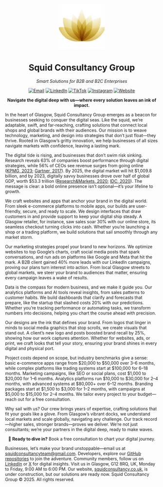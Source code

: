 <p align="center">
  <img src="src/assets/logo.png" alt="Squid Consultancy Group Logo" width="150"/>
</p>

<h1 align="center">Squid Consultancy Group</h1>

<p align="center"><i>Smart Solutions for B2B and B2C Enterprises</i></p>

<p align="center">
  <a href="mailto:squidconsultancyteam@gmail.com"><img src="https://img.shields.io/badge/Email-squidconsultancyteam%40gmail.com-blue" alt="Email"></a>
  <a href="https://www.linkedin.com/company/squid-consultancy-group"><img src="https://img.shields.io/badge/LinkedIn-Squid%20Consultancy%20Group-blue" alt="LinkedIn"></a>
  <a href="https://www.tiktok.com/@squidconsultinggroup"><img src="https://img.shields.io/badge/TikTok-%40squidconsultinggroup-black" alt="TikTok"></a>
  <a href="https://www.instagram.com/squidconsultancy/"><img src="https://img.shields.io/badge/Instagram-%40squidconsultancy-E4405F" alt="Instagram"></a>
  <a href="https://www.squidconsultancy.co.uk/"><img src="https://img.shields.io/badge/Website-squidconsultancy.co.uk-1E90FF" alt="Website"></a>
</p>

<p align="center"><b>Navigate the digital deep with us—where every solution leaves an ink of impact.</b></p>

In the heart of Glasgow, Squid Consultancy Group emerges as a beacon for businesses seeking to conquer the digital seas. Like the squid, we’re adaptable, swift, and far-reaching, crafting solutions that connect local shops and global brands with their audiences. Our mission is to weave technology, marketing, and design into strategies that don’t just float—they thrive. Rooted in Glasgow’s gritty innovation, we help businesses of all sizes navigate markets with confidence, leaving a lasting mark.

The digital tide is rising, and businesses that don’t swim risk sinking. Research reveals 63% of companies boost performance through digital strategies, while 56% of CEOs see revenue surges from going online ([KPMG, 2023](https://mooncamp.com/blog/digital-transformation-statistics); [Gartner, 2017](https://mooncamp.com/blog/digital-transformation-statistics)). By 2025, the digital market will hit $1,009.8 billion, and by 2023, digitally savvy businesses drove over half of global GDP, worth $53.3 trillion ([Research&Markets, 2020](https://financesonline.com/digital-transformation-statistics); [IDC, 2020](https://financesonline.com/digital-transformation-statistics)). The message is clear: a bold online presence isn’t optional—it’s your lifeline to growth.

We craft websites and apps that anchor your brand in the digital world. From sleek e-commerce platforms to mobile apps, our builds are user-friendly, secure, and ready to scale. We design interfaces that draw customers in and provide support to keep your digital ship steady. A Glasgow retailer, for instance, saw sales soar 30% with our online store, its seamless checkout turning clicks into cash. Whether you’re launching a shop or a trading platform, we build solutions that sail smoothly through any market storm.

Our marketing strategies propel your brand to new horizons. We optimize websites to top Google’s charts, craft social media posts that spark conversations, and run ads on platforms like Google and Meta that hit the mark. A B2B client gained 40% more leads with our LinkedIn campaigns, proving our plans turn interest into action. From local Glasgow streets to global markets, we steer your brand to audiences that matter, ensuring every campaign leaves a wake of results.

Data is the compass for modern business, and we make it guide you. Our analytics platforms and AI tools reveal insights, from sales patterns to customer habits. We build dashboards that clarify and forecasts that prepare, like the startup that slashed costs 20% with our predictions. Whether you’re tracking performance or automating tasks, we transform numbers into decisions, helping you chart the course ahead with precision.

Our designs are the ink that defines your brand. From logos that linger in minds to social media graphics that stop scrolls, we create visuals that stand out. A client’s new logo and posts boosted brand recall by 25%, showing how our work captures attention. Whether for websites, ads, or print, we craft looks that tell your story, ensuring your brand shines in every digital and physical port.

Project costs depend on scope, but industry benchmarks give a sense: basic e-commerce apps range from $20,000 to $50,000 over 3–6 months, while complex platforms like trading systems start at $100,000 for 6–18 months. Marketing campaigns, like SEO or social plans, cost $1,000 to $20,000 for 1–6 months. Analytics platforms run $10,000 to $30,000 for 2–4 months, with advanced systems at $80,000+ over 6–12 months. Branding packages start at $1,500 to $3,000 for 1–2 months, with campaigns at $5,000 to $15,000 for 2–4 months. We tailor every project to your budget—reach out for a free consultation.

Why sail with us? Our crew brings years of expertise, crafting solutions that fit your goals like a glove. From Glasgow’s vibrant docks, we understand local markets and scale globally, navigating any challenge. Our track record—higher sales, stronger brands—proves we deliver. We’re not just consultants; we’re your partners in the digital deep, ready to make waves.

<p align="center">🌊 <b>Ready to dive in?</b> Book a free consultation to chart your digital journey.</p>

Businesses, let’s make your brand unstoppable—email us at squidconsultancyteam@gmail.com. Developers, explore our [GitHub repositories](https://github.com/your-username?tab=repositories) to join the adventure. Community members, follow us on [LinkedIn](https://linkedin.com/company/squid-consultancy-group) or [X](https://x.com/squidconsultgrp) for digital insights. Visit us in Glasgow, G12 8RQ, UK, Monday to Friday, 9:00 AM to 6:00 PM. Our website, [squidconsultancy.co.uk](https://squidconsultancy.co.uk/), is under construction, but our solutions are ready now. Squid Consultancy Group © 2025. All rights reserved.